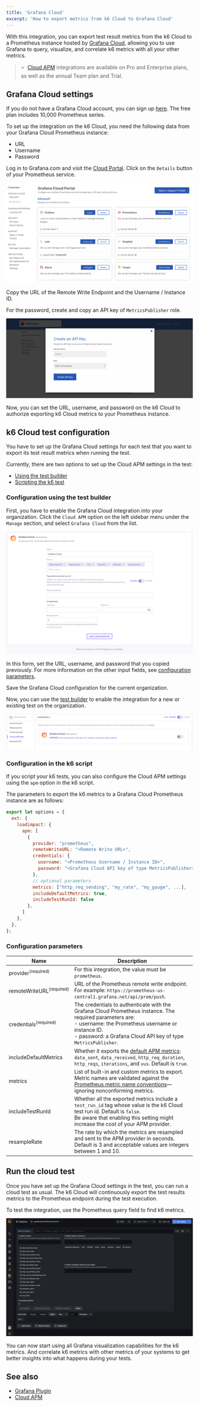 ```yaml
---
title: 'Grafana Cloud'
excerpt: 'How to export metrics from k6 Cloud to Grafana Cloud'
---
```


With this integration, you can export test result metrics from the k6 Cloud to a Prometheus instance hosted by [Grafana Cloud](https://grafana.com/products/cloud/), allowing you to use Grafana to query, visualize, and correlate k6 metrics with all your other metrics. 

> ⭐️  &nbsp;[Cloud APM](/cloud/integrations/cloud-apm/) integrations are available on Pro and Enterprise plans, as well as the annual Team plan and Trial.

## Grafana Cloud settings

If you do not have a Grafana Cloud account, you can sign up [here](https://grafana.com/products/cloud/). The free plan includes 10,000 Prometheus series.

To set up the integration on the k6 Cloud, you need the following data from your Grafana Cloud Prometheus instance:

- URL
- Username
- Password

Log in to Grafana.com and visit the [Cloud Portal](https://grafana.com/docs/grafana-cloud/what-are/cloud-portal/). Click on the `Details` button of your Prometheus service.

![Grafana Cloud Portal](./images/grafana_cloud_portal.png)

Copy the URL of the Remote Write Endpoint and the Username / Instance ID. 

For the password, create and copy an API key of `MetricsPublisher` role.

![Create API Key](./images/grafana_cloud_create_api_key_metrics_publisher.png)

Now, you can set the URL, username, and password on the k6 Cloud to authorize exporting k6 Cloud metrics to your Prometheus instance.

## k6 Cloud test configuration

You have to set up the Grafana Cloud settings for each test that you want to export its test result metrics when running the test.

Currently, there are two options to set up the Cloud APM settings in the test:

- [Using the test builder](#configuration-using-the-test-builder)
- [Scripting the k6 test](#configuration-in-the-k6-script)  



### Configuration using the test builder

First, you have to enable the Grafana Cloud integration into your organization. Click the `Cloud APM` option on the left sidebar menu under the `Manage` section, and select `Grafana Cloud` from the list.

![Cloud APM - Grafana Cloud Form UI](images/grafana-cloud-app-form.png)

In this form, set the URL, username, and password that you copied previously.  For more information on the other input fields, see [configuration parameters](#configuration-parameters).

Save the Grafana Cloud configuration for the current organization. 

Now, you can use the [test builder](/test-authoring/test-builder) to enable the integration for a new or existing test on the organization.

![Cloud APM - Grafana Cloud Test Builder UI](images/grafana-cloud-app-testbuilder.png)


### Configuration in the k6 script

If you script your k6 tests, you can also configure the Cloud APM settings using the `apm` option in the k6 script. 

The parameters to export the k6 metrics to a Grafana Cloud Prometheus instance are as follows:

```javascript
export let options = {
  ext: {
    loadimpact: {
      apm: [
        {
          provider: "prometheus",
          remoteWriteURL: "<Remote Write URL>", 
          credentials: {
            username: "<Prometheus Username / Instance ID>",
            password: "<Grafana Cloud API key of type MetricsPublisher>"
          },
          // optional parameters
          metrics: ["http_req_sending", "my_rate", "my_gauge", ...],
          includeDefaultMetrics: true,
          includeTestRunId: false
        },
      ]
    },
  },
};
```

### Configuration parameters

| Name                    | Description                                                                                                                                                                                |
| ----------------------- | ------------------------------------------------------------------------------------------------------------------------------------------------------------------------------------------ |
| provider<sup>(required)</sup>            | For this integration, the value must be `prometheus`.
| remoteWriteURL<sup>(required)</sup>        | URL of the Prometheus remote write endpoint. <br/> For example: `https://prometheus-us-central1.grafana.net/api/prom/push`.                                                                                                |
| credentials<sup>(required)</sup>         | The credentials to authenticate with the Grafana Cloud Prometheus instance. The required parameters are: <br/> - username: the Prometheus username or instance ID. <br/> - password: a Grafana Cloud API key of type `MetricsPublisher`. |
| includeDefaultMetrics | Whether it exports the [default APM metrics](/cloud/integrations/cloud-apm/#default-apm-metrics): `data_sent`, `data_received`, `http_req_duration`, `http_reqs`, `iterations`, and `vus`. Default is `true`. |
| metrics               | List of built-in and custom metrics to export. <br/> Metric names are validated against the [Prometheus metric name conventions](https://prometheus.io/docs/concepts/data_model/#metric-names-and-labels)—ignoring nonconforming metrics.                                      |
| includeTestRunId      | Whether all the exported metrics include a `test_run_id` tag whose value is the k6 Cloud test run id. Default is `false`. <br/> Be aware that enabling this setting might increase the cost of your APM provider. |
| resampleRate          | The rate by which the metrics are resampled and sent to the APM provider in seconds. Default is 3 and acceptable values are integers between 1 and 10. |


## Run the cloud test

Once you have set up the Grafana Cloud settings in the test, you can run a cloud test as usual. The k6 Cloud will continuously export the test results metrics to the Prometheus endpoint during the test execution.

To test the integration, use the Prometheus query field to find k6 metrics. 

  ![Grafana Cloud metrics explorer](images/grafana_cloud_explore_k6_metrics.png)

You can now start using all Grafana visualization capabilities for the k6 metrics. And correlate k6 metrics with other metrics of your systems to get better insights into what happens during your tests. 

## See also

- [Grafana Plugin](/cloud/integrations/grafana-plugin/)
- [Cloud APM](/cloud/integrations/cloud-apm/)
